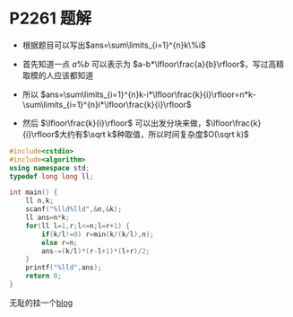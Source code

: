 # P2261 题解

- 根据题目可以写出$ans=\sum\limits_{i=1}^{n}k\%i$


- 首先知道一点 $a\%b$ 可以表示为 $a-b*\lfloor\frac{a}{b}\rfloor$，写过高精取模的人应该都知道


- 所以 $ans=\sum\limits_{i=1}^{n}k-i*\lfloor\frac{k}{i}\rfloor=n*k-\sum\limits_{i=1}^{n}i*\lfloor\frac{k}{i}\rfloor$


- 然后 $\lfloor\frac{k}{i}\rfloor$ 可以出发分块来做，$\lfloor\frac{k}{i}\rfloor$大约有$\sqrt k$种取值，所以时间复杂度$O(\sqrt k)$


```cpp
#include<cstdio>
#include<algorithm>
using namespace std;
typedef long long ll;

int main() {
    ll n,k;
    scanf("%lld%lld",&n,&k);
    ll ans=n*k;
    for(ll l=1,r;l<=n;l=r+1) {
        if(k/l!=0) r=min(k/(k/l),n); 
        else r=n;
        ans-=(k/l)*(r-l+1)*(l+r)/2;
    }
    printf("%lld",ans);
    return 0;
}
```

无耻的挂一个[blog](http://blog.csdn.net/nuclearsubmarines/article/details/78165951)
